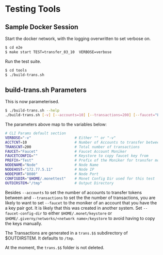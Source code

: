# Testing Tools

## Sample Docker Session

Start the docker network, with the logging overwritten to set verbose on. 

```bash
$ cd e2e
$ make start TEST=transfer_03_10  VERBOSE=verbose
```
Run the test suite. 

```bash
$ cd tools
$ ./build-trans.sh
```

## build-trans.sh Parameters

This is now parameterised. 

```bash
$ ./build-trans.sh --help
./build-trans.sh [-v] [--accounts=10] [--transactions=200] [--faucet="Faucet"] [--faucet-config-dir=] [--prefix=Test] [--node-name=Node] [--node-host=172.77.5.11] [--node-port=8080] [--config-dir=/home/jon/.monettest] [--temp-dir=/tmp] [-h|--help]
```

The parameters above map to the variables below:

```bash
# CLI Params default section
VERBOSE="-v"                    # Either "" or "-v"
ACCTCNT=10                      # Number of Accounts to transfer between       
TRANSCNT=200                    # Total number of transactions 
FAUCET="Faucet"                 # Faucet Account Moniker
FAUCETCONFIG=""                 # Keystore to copy faucet key from
PREFIX="Test"                   # Prefix of the Moniker for transfer monikers   
NODENAME="Node"                 # Node Name
NODEHOST="172.77.5.11"          # Node IP
NODEPORT="8080"                 # Node Port
CONFIGDIR="$HOME/.monettest"    # Monet Config Dir used for this test
OUTDIRSTEM="/tmp"               # Output Directory
```

Besides ``--accounts`` to set the number of accounts to transfer tokens between
and ``--transactions`` to set the the number of transactions, you are likely to
want to set ``--faucet`` to the moniker of an account that you have the a key
pair got. It is likely that this was created in another system. Set
``--faucet-config-dir`` to either ``$HOME/.monet/keystore`` or 
``$HOME/.giverny/networks/<network name>/keystore`` to avoid having to copy
the keys manually. 


The Transactions are generated in a ``trans.$$`` subdirectory of $OUTDIRSTEM. 
It defaults to ``/tmp``.

At the moment, the ``trans.$$`` folder is not deleted.
